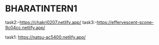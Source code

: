 # BHARATINTERN1

task2:-https://chakri0207.netlify.app/
task3:-https://effervescent-scone-9c04cc.netlify.app/

task1:
https://natsu-ac5400.netlify.app/